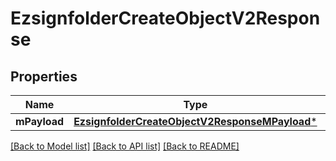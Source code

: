 # EzsignfolderCreateObjectV2Response

## Properties
Name | Type | Description | Notes
------------ | ------------- | ------------- | -------------
**mPayload** | [**EzsignfolderCreateObjectV2ResponseMPayload***](EzsignfolderCreateObjectV2ResponseMPayload.md) |  | 

[[Back to Model list]](../README.md#documentation-for-models) [[Back to API list]](../README.md#documentation-for-api-endpoints) [[Back to README]](../README.md)


